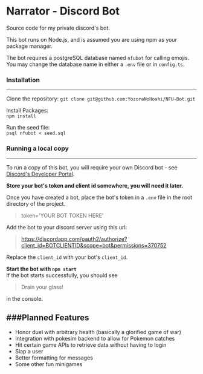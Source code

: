 # Narrator - Discord Bot


Source code for my private discord's bot. 

This bot runs on Node.js, and is assumed you are using npm as your package manager.

The bot requires a postgreSQL database named `nfubot` for calling emojis. You may change the database name in either a `.env` file or in `config.ts`.   

### Installation
---
Clone the repository:
`git clone git@github.com:YozoraNoHoshi/NFU-Bot.git`

Install Packages:  
`npm install`   

Run the seed file:   
`psql nfubot < seed.sql`


### Running a local copy
---

To run a copy of this bot, you will require your own Discord bot - see [Discord's Developer Portal](https://discordapp.com/developers/applications/).  
    
**Store your bot's token and client id somewhere, you will need it later.**   

Once you have created a bot, place the bot's token in a `.env` file in the root directory of the project.
> token='YOUR BOT TOKEN HERE'

Add the bot to your discord server using this url: 
>https://discordapp.com/oauth2/authorize?client_id=BOTCLIENTID&scope=bot&permissions=370752  

Replace the `client_id` with your bot's `client_id`.

**Start the bot with  `npm start`**     
If the bot starts successfully, you should see 
>Drain your glass!   

in the console.

###Planned Features
---
* Honor duel with arbitrary health (basically a glorified game of war)
* Integration with pokesim backend to allow for Pokemon catches
* Hit certain game APIs to retrieve data without having to login
* Slap a user
* Better formatting for messages
* Some other fun minigames 
